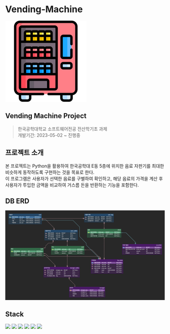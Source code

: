 # Vending-Machine

![vending-machine.png](images/vending-machine.png)

## Vending Machine Project

> 한국공학대학교 소프트웨어전공 전산학기초 과제 <br>
> 개발기간: 2023-05-02 ~ 진행중

## 프로젝트 소개

본 프로젝트는 Python을 활용하여 한국공학대 E동 5층에 위치한 음료 자판기를 최대한 비슷하게 동작하도록 구현하는 것을 목표로 한다. <br>
이 프로그램은 사용자가 선택한 음료를 구별하여 확인하고, 해당 음료의 가격을 계산 후 사용자가 투입한 금액을 비교하여 거스름 돈을 반환하는 기능을 포함한다.

## DB ERD
![VM-ERD.png](VM_ERD.png)

## Stack

<div>
    <img src="https://img.shields.io/badge/git-F05032?style=for-the-badge&logo=git&logoColor=white">
    <img src="https://img.shields.io/badge/github-181717?style=for-the-badge&logo=github&logoColor=white">
    <img src="https://img.shields.io/badge/python-3776AB?style=for-the-badge&logo=python&logoColor=white">
    <img src="https://img.shields.io/badge/mysql-4479A1?style=for-the-badge&logo=mysql&logoColor=white">
    <img src="https://img.shields.io/badge/tkinter-41454A?style=for-the-badge&logo=python&logoColor=white">
    <img src="https://img.shields.io/badge/pymysql-41454A?style=for-the-badge&logo=python&logoColor=white">
</div>